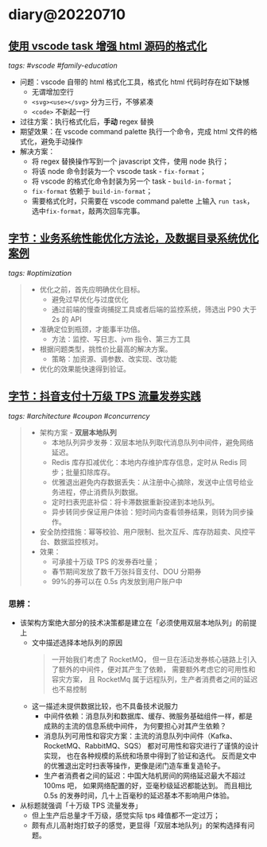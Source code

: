 # diary@20220710

## [使用 vscode task 增强 html 源码的格式化](https://github.com/HuangJian/FamilyEducation/commit/5c2edd6264faaa163a83c9e05f40e17e1d9754cc)
_tags: #vscode #family-education_

- 问题：vscode 自带的 html 格式化工具，格式化 html 代码时存在如下缺憾
  - 无谓增加空行
  - `<svg><use></svg>` 分为三行，不够紧凑
  - `<code>` 不新起一行
- 过往方案：执行格式化后，**手动** regex 替换
- 期望效果：在 vscode command palette 执行一个命令，完成 html 文件的格式化，避免手动操作
- 解决方案：
  - 将 regex 替换操作写到一个 javascript 文件，使用 node 执行；
  - 将该 node 命令封装为一个 vscode task - `fix-format`；
  - 将 vscode 的格式化命令封装为另一个 task - `build-in-format`；
  - `fix-format` 依赖于 `build-in-format`；
  - 需要格式化时，只需要在 vscode command palette 上输入 `run task`，选中`fix-format`，敲两次回车完事。

## [字节：业务系统性能优化方法论，及数据目录系统优化案例](https://blog.csdn.net/ByteDanceTech/article/details/125176612)
_tags: #optimization_

> - 优化之前，首先应明确优化目标。
>   - 避免过早优化与过度优化
>   - 通过前端的慢查询捕捉工具或者后端的监控系统，筛选出 P90 大于 2s 的 API
> - 准确定位到瓶颈，才能事半功倍。
>   - 方法：监控、写日志、jvm 指令、第三方工具
> - 根据问题类型，挑性价比最高的解决方案。
>   - 策略：加资源、调参数、改实现、改功能
> - 优化的效果能快速得到验证。

## [字节：抖音支付十万级 TPS 流量发券实践](https://blog.csdn.net/ByteDanceTech/article/details/125419247)
_tags: #architecture #coupon #concurrency_

> - 架构方案 - **双层本地队列**
>   - 本地队列异步发券：双层本地队列取代消息队列中间件，避免网络延迟。
>   - Redis 库存扣减优化：本地内存维护库存信息，定时从 Redis 同步；批量扣除库存。
>   - 优雅退出避免内存数据丢失：从注册中心摘除，发送中止信号给业务进程，停止消费队列数据。
>   - 定时扫表兜底补偿：将卡滞数据重新投递到本地队列。
>   - 异步转同步保证用户体验：短时间内查看领券结果，则转为同步操作。
> - 安全防控措施：幂等校验、用户限制、批次互斥、库存防超卖、风控平台、数据监控核对。
> - 效果：
>   - 可承接十万级 TPS 的发券吞吐量；
>   - 春节期间发放了数千万张抖音支付、DOU 分期券
>   - 99%的券可以在 0.5s 内发放到用户账户中

### 思辨：
- 该架构方案绝大部分的技术决策都是建立在「必须使用双层本地队列」的前提上
  - 文中描述选择本地队列的原因
    > 一开始我们考虑了 RocketMQ，
      但一旦在活动发券核心链路上引入了额外的中间件，便对其产生了依赖，
      需要额外考虑它的可用性和容灾方案，
      且 RocketMq 属于远程队列，生产者消费者之间的延迟也不易控制
  - 这一描述未提供数据比较，也不具备技术说服力
    - 中间件依赖：消息队列和数据库、缓存、微服务基础组件一样，都是成熟的主流的信息系统中间件，
        为何要担心对其产生依赖？
    - 消息队列可用性和容灾方案：主流的消息队列中间件（Kafka、RocketMQ、RabbitMQ、SQS）
        都对可用性和容灾进行了谨慎的设计实现，
        也在各种规模的系统和场景中得到了验证和迭代。
        反而是文中的优雅退出定时扫表等操作，更像是闭门造车重复造轮子。
    - 生产者消费者之间的延迟：中国大陆机房间的网络延迟最大不超过 100ms 吧，
        如果网络配置的好，亚毫秒级延迟都能达到。
        而且相比 0.5s 的发券时间，几十上百毫秒的延迟基本不影响用户体验。
- 从标题就强调「十万级 TPS 流量发券」
  - 但上生产后总量才千万级，感觉实际 tps 峰值都不一定过万；
  - 颇有点儿高射炮打蚊子的感觉，更显得「双层本地队列」的架构选择有问题。
